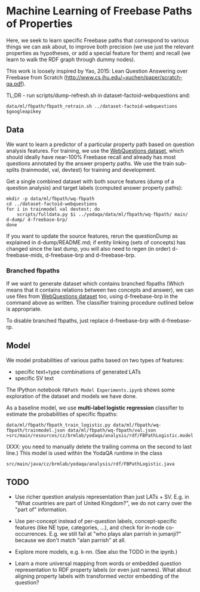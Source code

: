 Machine Learning of Freebase Paths of Properties
================================================

Here, we seek to learn specific Freebase paths that correspond to
various things we can ask about, to improve both precision (we use
just the relevant properties as hypotheses, or add a special feature
for them) and recall (we learn to walk the RDF graph through dummy
nodes).

This work is loosely inspired by Yao, 2015: Lean Question Answering over
Freebase from Scratch (http://www.cs.jhu.edu/~xuchen/paper/scratch-qa.pdf).

TL;DR - run scripts/dump-refresh.sh in dataset-factoid-webquestions and:

	data/ml/fbpath/fbpath_retrain.sh ../dataset-factoid-webquestions $googleapikey

Data
----

We want to learn a predictor of a particular property path based on
question analysis features.  For training, we use the [WebQuestions
dataset](https://github.com/brmson/dataset-factoid-webquestions),
which should ideally have near-100% Freebase recall and already has
most questions annotated by the answer property paths.  We use the
train sub-splits (trainmodel, val, devtest) for training and development.

Get a single combined dataset with both source features (dump of
a question analysis) and target labels (computed answer property paths):

	mkdir -p data/ml/fbpath/wq-fbpath
	cd ../dataset-factoid-webquestions
	for i in trainmodel val devtest; do
		scripts/fulldata.py $i ../yodaqa/data/ml/fbpath/wq-fbpath/ main/ d-dump/ d-freebase-brp/
	done

If you want to update the source features, rerun the questionDump
as explained in d-dump/README.md; if entity linking (sets of concepts)
has changed since the last dump, you will also need to regen (in order)
d-freebase-mids, d-freebase-brp and d-freebase-brp.

### Branched fbpaths

If we want to generate dataset which contains branched fbpaths (Which means that it contains relations between
two concepts and answer), we can use files from [WebQuestions dataset](https://github.com/brmson/dataset-factoid-webquestions)
too, using d-freebase-brp in the command above as written.
The classifier training procedure outlined below is appropriate.

To disable branched fbpaths, just replace d-freebase-brp with d-freebase-rp.

Model
-----

We model probabilities of various paths based on two types of features:

  * specific text+type combinations of generated LATs
  * specific SV text

The IPython notebook ``FBPath Model Experiments.ipynb`` shows some exploration
of the dataset and models we have done.

As a baseline model, we use **multi-label logistic regression** classifier
to estimate the probabilities of specific fbpaths:

	data/ml/fbpath/fbpath_train_logistic.py data/ml/fbpath/wq-fbpath/trainmodel.json data/ml/fbpath/wq-fbpath/val.json >src/main/resources/cz/brmlab/yodaqa/analysis/rdf/FBPathLogistic.model

(XXX: you need to manually delete the trailing comma on the second to last line.)
This model is used within the YodaQA runtime in the class

	src/main/java/cz/brmlab/yodaqa/analysis/rdf/FBPathLogistic.java

TODO
----

  * Use richer question analysis representation than just LATs + SV.
    E.g. in "What countries are part of United Kingdom?", we do not carry
    over the "part of" information.

  * Use per-concept instead of per-question labels, concept-specific
    features (like NE type, categories, ...), and check for in-node
    co-occurrences.  E.g. we still fail at "who plays alan parrish in
    jumanji?" because we don't match "alan parrish" at all.

  * Explore more models, e.g. k-nn.  (See also the TODO in the ipynb.)

  * Learn a more universal mapping from words or embedded question
    representation to RDF property labels (or even just names).
    What about aligning property labels with transformed vector embedding
    of the question?
